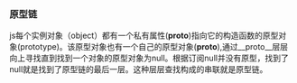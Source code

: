 ### 原型链
js每个实例对象（object）都有一个私有属性(__proto__)指向它的构造函数的原型对象(prototype)。该原型对象也有一个自己的原型对象(__proto__),通过__proto__层层向上寻找直到找到一个对象的原型对象为null。根据订阅null并没有原型，找到了null就是找到了原型链的最后一层。这种层层查找构成的串联就是原型链。
